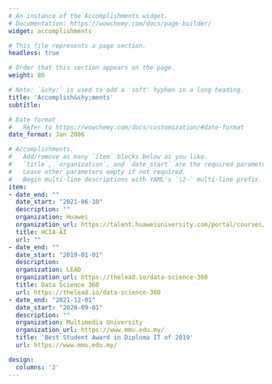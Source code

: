 ```yaml
---
# An instance of the Accomplishments widget.
# Documentation: https://wowchemy.com/docs/page-builder/
widget: accomplishments

# This file represents a page section.
headless: true

# Order that this section appears on the page.
weight: 80

# Note: `&shy;` is used to add a 'soft' hyphen in a long heading.
title: 'Accomplish&shy;ments'
subtitle:

# Date format
#   Refer to https://wowchemy.com/docs/customization/#date-format
date_format: Jan 2006

# Accomplishments.
#   Add/remove as many `item` blocks below as you like.
#   `title`, `organization`, and `date_start` are the required parameters.
#   Leave other parameters empty if not required.
#   Begin multi-line descriptions with YAML's `|2-` multi-line prefix.
item:
- date_end: ""
  date_start: "2021-06-10"
  description: ""
  organization: Huawei
  organization_url: https://talent.huaweiuniversity.com/portal/courses/HuaweiX+EBG2020CCHW1100087/about
  title: HCIA-AI
  url: ""
- date_end: ""
  date_start: "2019-01-01"
  description: 
  organization: LEAD
  organization_url: https://thelead.io/data-science-360
  title: Data Science 360
  url: https://thelead.io/data-science-360
- date_end: "2021-12-01"
  date_start: "2020-09-01"
  description: ""
  organization: Multimedia University
  organization_url: https://www.mmu.edu.my/
  title: 'Best Student Award in Diploma IT of 2019'
  url: https://www.mmu.edu.my/

design:
  columns: '2' 
---
```

